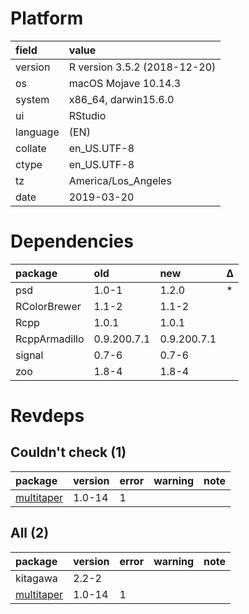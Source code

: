 # Platform

|field    |value                        |
|:--------|:----------------------------|
|version  |R version 3.5.2 (2018-12-20) |
|os       |macOS Mojave 10.14.3         |
|system   |x86_64, darwin15.6.0         |
|ui       |RStudio                      |
|language |(EN)                         |
|collate  |en_US.UTF-8                  |
|ctype    |en_US.UTF-8                  |
|tz       |America/Los_Angeles          |
|date     |2019-03-20                   |

# Dependencies

|package       |old         |new         |Δ  |
|:-------------|:-----------|:-----------|:--|
|psd           |1.0-1       |1.2.0       |*  |
|RColorBrewer  |1.1-2       |1.1-2       |   |
|Rcpp          |1.0.1       |1.0.1       |   |
|RcppArmadillo |0.9.200.7.1 |0.9.200.7.1 |   |
|signal        |0.7-6       |0.7-6       |   |
|zoo           |1.8-4       |1.8-4       |   |

# Revdeps

## Couldn't check (1)

|package                              |version |error |warning |note |
|:------------------------------------|:-------|:-----|:-------|:----|
|[multitaper](problems.md#multitaper) |1.0-14  |1     |        |     |

## All (2)

|package                              |version |error |warning |note |
|:------------------------------------|:-------|:-----|:-------|:----|
|kitagawa                             |2.2-2   |      |        |     |
|[multitaper](problems.md#multitaper) |1.0-14  |1     |        |     |

